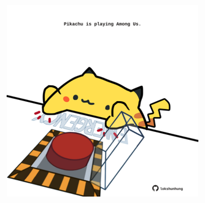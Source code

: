 <!-- built at 04/03/2023, 23:00:55 UTC -->
<p align="center">
  <img width="500" height="500" src="./ReadmeImage.svg">
</p>
